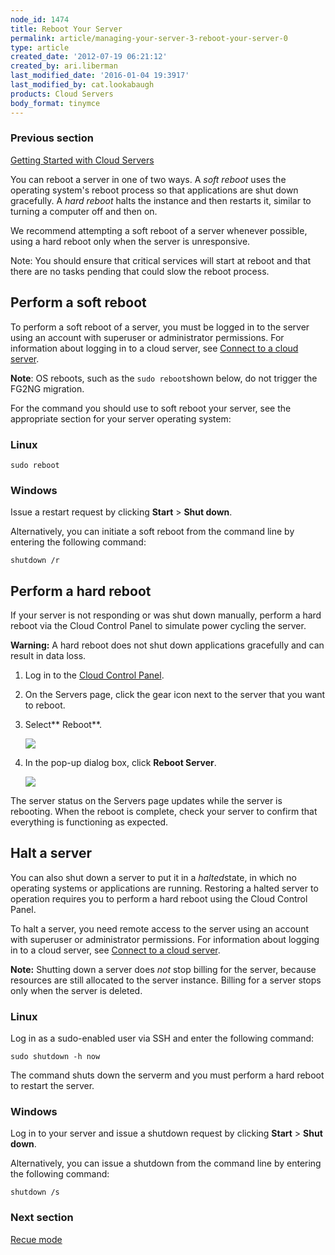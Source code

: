 ```yaml
---
node_id: 1474
title: Reboot Your Server
permalink: article/managing-your-server-3-reboot-your-server-0
type: article
created_date: '2012-07-19 06:21:12'
created_by: ari.liberman
last_modified_date: '2016-01-04 19:3917'
last_modified_by: cat.lookabaugh
products: Cloud Servers
body_format: tinymce
---
```


### Previous section

[Getting Started with Cloud
Servers](http://www.rackspace.com/knowledge_center/article/getting-started-with-cloud-servers-0)

 

You can reboot a server in one of two ways. A *soft reboot* uses the
operating system's reboot process so that applications are shut down
gracefully. A *hard reboot* halts the instance and then restarts it,
similar to turning a computer off and then on.

We recommend attempting a soft reboot of a server whenever possible,
using a hard reboot only when the server is unresponsive.

Note: You should ensure that critical services will start at reboot and
that there are no tasks pending that could slow the reboot process.

Perform a soft reboot
---------------------

To perform a soft reboot of a server, you must be logged in to the
server using an account with superuser or administrator permissions. For
information about logging in to a cloud server, see [Connect to a cloud
server](http://www.rackspace.com/knowledge_center/article/connect-to-a-cloud-server).

**Note**: OS reboots, such as the ` sudo reboot `shown below,  do not
trigger the FG2NG migration.

For the command you should use to soft reboot your server, see the
appropriate section for your server operating system:

### Linux

    sudo reboot

### Windows

Issue a restart request by clicking **Start** \> **Shut down**.

Alternatively, you can initiate a soft reboot from the command line by
entering the following command:

    shutdown /r

Perform a hard reboot
---------------------

If your server is not responding or was shut down manually, perform a
hard reboot via the Cloud Control Panel to simulate power cycling the
server.

**Warning:** A hard reboot does not shut down applications gracefully
and can result in data loss.

1.  Log in to the [Cloud Control Panel](https://mycloud.rackspace.com/).
2.  On the Servers page, click the gear icon next to the server that you
    want to reboot.
3.  Select** Reboot**.

    ![](/knowledge_center/sites/default/files/field/image/rebootmenu_0.png)

4.  In the pop-up dialog box, click **Reboot Server**.

    ![](/knowledge_center/sites/default/files/field/image/Hard%20Reboot_0.png)

The server status on the Servers page updates while the server is
rebooting. When the reboot is complete, check your server to confirm
that everything is functioning as expected.

Halt a server
-------------

You can also shut down a server to put it in a *halted*state, in
which no operating systems or applications are running. Restoring a
halted server to operation requires you to perform a hard reboot using
the Cloud Control Panel.

To halt a server, you need remote access to the server using an account
with superuser or administrator permissions. For information about
logging in to a cloud server, see [Connect to a cloud
server](http://www.rackspace.com/knowledge_center/article/connect-to-a-cloud-server).

**Note:** Shutting down a server does *not* stop billing for the server,
because resources are still allocated to the server instance. Billing
for a server stops only when the server is deleted.

### Linux

Log in as a sudo-enabled user via SSH and enter the following command:

    sudo shutdown -h now

The command shuts down the serverm and you must perform a hard reboot to
restart the server.

### Windows

Log in to your server and issue a shutdown request by
clicking **Start** \> **Shut down**.

Alternatively, you can issue a shutdown from the command line by
entering the following command:

    shutdown /s

 

### Next section

[Recue
mode](http://www.rackspace.com/knowledge_center/article/managing-your-server-rescue-mode)


